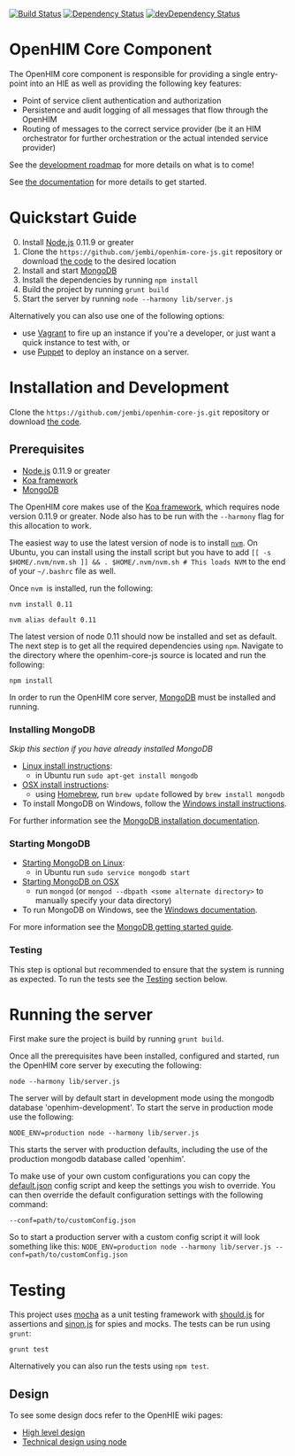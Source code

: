[![Build Status](https://travis-ci.org/jembi/openhim-core-js.png?branch=master)](https://travis-ci.org/jembi/openhim-core-js) [![Dependency Status](https://david-dm.org/jembi/openhim-core-js.png)](https://david-dm.org/jembi/openhim-core-js) [![devDependency Status](https://david-dm.org/jembi/openhim-core-js/dev-status.png)](https://david-dm.org/jembi/openhim-core-js#info=devDependencies)

OpenHIM Core Component
======================

The OpenHIM core component is responsible for providing a single entry-point into an HIE as well as providing the following key features:

* Point of service client authentication and authorization
* Persistence and audit logging of all messages that flow through the OpenHIM
* Routing of messages to the correct service provider (be it an HIM orchestrator for further orchestration or the actual intended service provider)


See the [development roadmap](https://github.com/jembi/openhim-core-js/wiki/OpenHIM-core-Development-Roadmap) for more details on what is to come!

See [the documentation](https://github.com/jembi/openhim-core-js/wiki) for more details to get started.

# Quickstart Guide

0. Install [Node.js](http://nodejs.org/) 0.11.9 or greater
1. Clone the `https://github.com/jembi/openhim-core-js.git` repository or download [the code](https://github.com/jembi/openhim-core-js/archive/master.zip) to the desired location
2. Install and start [MongoDB](http://www.mongodb.org/)
3. Install the dependencies by running `npm install`
4. Build the project by running `grunt build`
5. Start the server by running `node --harmony lib/server.js`

Alternatively you can also use one of the following options:
* use [Vagrant](https://github.com/jembi/openhim-core-js/wiki/Running-the-OpenHIM-using-Vagrant) to fire up an instance if you're a developer, or just want a quick instance to test with, or
* use [Puppet](https://github.com/jembi/openhim-core-js/wiki/OpenHIM-Installation-using-Puppet) to deploy an instance on a server.

Installation and Development
============================

Clone the `https://github.com/jembi/openhim-core-js.git` repository or download [the code](https://github.com/jembi/openhim-core-js/archive/master.zip).

Prerequisites
-------------
* [Node.js](http://nodejs.org/) 0.11.9 or greater
* [Koa framework](http://koajs.com/)
* [MongoDB](http://www.mongodb.org/)

The OpenHIM core makes use of the [Koa framework](http://koajs.com/), which requires node version 0.11.9 or greater. Node also has to be run with the `--harmony` flag for this allocation to work.

The easiest way to use the latest version of node is to install [`nvm`](https://github.com/creationix/nvm). On Ubuntu, you can install using the install script but you have to add `[[ -s $HOME/.nvm/nvm.sh ]] && . $HOME/.nvm/nvm.sh # This loads NVM` to the end of your `~/.bashrc` file as well.

Once `nvm `is installed, run the following:

`nvm install 0.11`

`nvm alias default 0.11`

The latest version of node 0.11 should now be installed and set as default. The next step is to get all the required dependencies using `npm`. Navigate to the directory where the openhim-core-js source is located and run the following:

`npm install`

In order to run the OpenHIM core server, [MongoDB](http://www.mongodb.org/) must be installed and running.

### Installing MongoDB
_Skip this section if you have already installed MongoDB_
* [Linux install instructions](http://docs.mongodb.org/manual/administration/install-on-linux/):
  * in Ubuntu run `sudo apt-get install mongodb`
* [OSX install instructions](http://docs.mongodb.org/manual/tutorial/install-mongodb-on-os-x/):
  * using [Homebrew](http://brew.sh), run `brew update` followed by `brew install mongodb`
* To install MongoDB on Windows, follow the [Windows install instructions](http://docs.mongodb.org/manual/tutorial/install-mongodb-on-windows/).

For further information see the [MongoDB installation documentation](http://docs.mongodb.org/manual/installation/).

### Starting MongoDB

* [Starting MongoDB on Linux](http://docs.mongodb.org/manual/tutorial/install-mongodb-on-ubuntu/#run-mongodb):
  * in Ubuntu run `sudo service mongodb start`
* [Starting MongoDB on OSX](http://docs.mongodb.org/manual/tutorial/install-mongodb-on-os-x/#run-mongodb)
  * run `mongod` (or `mongod --dbpath <some alternate directory>` to manually specify your data directory)
* To run MongoDB on Windows, see the [Windows documentation](http://docs.mongodb.org/manual/tutorial/install-mongodb-on-windows/#start-mongodb).

For more information see the [MongoDB getting started guide](http://docs.mongodb.org/manual/tutorial/getting-started/).

### Testing
This step is optional but recommended to ensure that the system is running as expected. To run the tests see the [Testing](https://github.com/jembi/openhim-core-js#testing-1) section below.


Running the server
==================

First make sure the project is build by running `grunt build`.

Once all the prerequisites have been installed, configured and started, run the OpenHIM core server by executing the following:

`node --harmony lib/server.js`

The server will by default start in development mode using the mongodb database 'openhim-development'. To start the serve in production mode use the following:

`NODE_ENV=production node --harmony lib/server.js`

This starts the server with production defaults, including the use of the production mongodb database called 'openhim'.

To make use of your own custom configurations you can copy the [default.json](https://github.com/jembi/openhim-core-js/blob/master/config/default.json) config script and keep the settings you wish to override. You can then override the default configuration settings with the following command:

`--conf=path/to/customConfig.json`

So to start a production server with a custom config script it will look something like this:
`NODE_ENV=production node --harmony lib/server.js --conf=path/to/customConfig.json`

Testing
=======

This project uses [mocha](http://visionmedia.github.io/mocha/) as a unit testing framework with [should.js](https://github.com/visionmedia/should.js/) for assertions and [sinon.js](http://sinonjs.org/) for spies and mocks. The tests can be run using `grunt`:
```
grunt test
```

Alternatively you can also run the tests using `npm test`.

Design
------

To see some design docs refer to the OpenHIE wiki pages:

* [High level design](https://wiki.ohie.org/display/SUB/OpenHIE+Interoperability+Layer+design+document)
* [Technical design using node](https://wiki.ohie.org/display/SUB/Design+of+the+Interoperability+Layer+core+using+Node.js)

